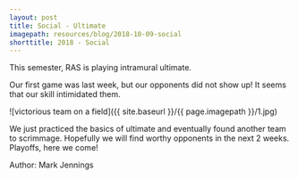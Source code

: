 ```yaml
---
layout: post
title: Social - Ultimate
imagepath: resources/blog/2018-10-09-social
shorttitle: 2018 - Social
---
```


This semester, RAS is playing intramural ultimate.

Our first game was last week, but our opponents did not show up! It seems that our skill intimidated them.

![victorious team on a field]({{ site.baseurl }}/{{ page.imagepath }}/1.jpg)

We just practiced the basics of ultimate and eventually found another team to scrimmage. Hopefully we will find worthy opponents in the next 2 weeks. Playoffs, here we come!

Author: Mark Jennings